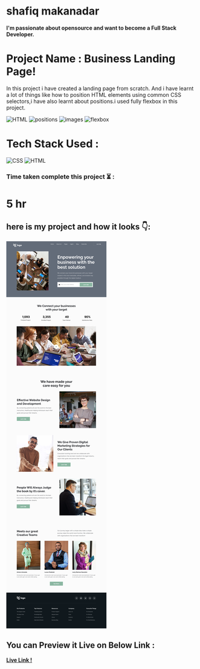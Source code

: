 # shafiq makanadar

**I'm passionate about opensource and want to become a Full Stack Developer.**

# Project Name : Business Landing Page!

In this project i have created a landing page from scratch. And i have learnt a lot of things like how to position HTML elements using common CSS selectors,i have also learnt about positions.i used fully flexbox in this project.

![HTML](https://img.shields.io/badge/-HTML-orange)
![positions](https://img.shields.io/badge/-CSS%20positions-blue)
![images](https://img.shields.io/badge/-CSS%20images-brightgreen)
![flexbox](https://img.shields.io/badge/-Flexbox-orange)

# Tech Stack Used :
![CSS](https://camo.githubusercontent.com/e6b67b27998fca3bccf4c0ee479fc8f9de09d91f389cccfbe6cb1e29c10cfbd7/68747470733a2f2f696d672e736869656c64732e696f2f62616467652f637373332d2532333135373242362e7376673f7374796c653d666f722d7468652d6261646765266c6f676f3d63737333266c6f676f436f6c6f723d7768697465)
![HTML](https://camo.githubusercontent.com/49fbb99f92674cc6825349b154b65aaf4064aec465d61e8e1f9fb99da3d922a1/68747470733a2f2f696d672e736869656c64732e696f2f62616467652f68746d6c352d2532334533344632362e7376673f7374796c653d666f722d7468652d6261646765266c6f676f3d68746d6c35266c6f676f436f6c6f723d7768697465)

### Time taken complete this project :hourglass_flowing_sand:	:

# 5 hr

## here is my project and how it looks :point_down::

![image](images/page.png)

## You can Preview it Live on Below Link :
**[Live Link !](https://11-hosting-service-provider.netlify.app/)**
